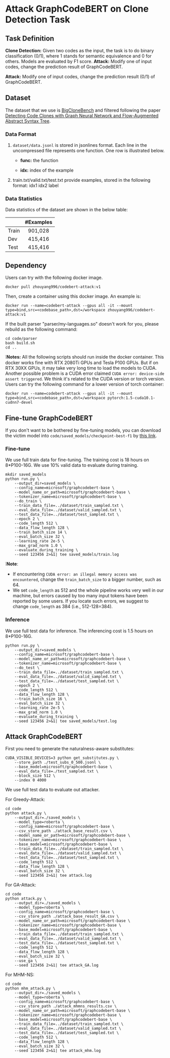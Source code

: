 # Attack GraphCodeBERT on Clone Detection Task

## Task Definition

**Clone Detection:** Given two codes as the input, the task is to do binary classification (0/1), where 1 stands for semantic equivalence and 0 for others. Models are evaluated by F1 score.
**Attack:** Modify one of input codes, change the prediction result of GraphCodeBERT.

**Attack:** Modify one of input codes, change the prediction result (0/1) of GraphCodeBERT.

## Dataset

The dataset that we use is [BigCloneBench](https://www.cs.usask.ca/faculty/croy/papers/2014/SvajlenkoICSME2014BigERA.pdf) and filtered following the paper [Detecting Code Clones with Graph Neural Network and Flow-Augmented Abstract Syntax Tree](https://arxiv.org/pdf/2002.08653.pdf).

### Data Format

1. `dataset/data.jsonl` is stored in jsonlines format. Each line in the uncompressed file represents one function.  One row is illustrated below.

   - **func:** the function

   - **idx:** index of the example

2. train.txt/valid.txt/test.txt provide examples, stored in the following format:    idx1	idx2	label

### Data Statistics

Data statistics of the dataset are shown in the below table:

|       | #Examples |
| ----- | :-------: |
| Train |  901,028  |
| Dev   |  415,416  |
| Test  |  415,416  |


## Dependency

Users can try with the following docker image.

```
docker pull zhouyang996/codebert-attack:v1
```

Then, create a container using this docker image. An example is:

```
docker run --name=codebert-attack --gpus all -it --mount type=bind,src=<codebase_path>,dst=/workspace zhouyang996/codebert-attack:v1
```

If the built parser "parser/my-languages.so" doesn't work for you, please rebuild as the following command:

```shell
cd code/parser
bash build.sh
cd ..
```

❕**Notes:** All the following scripts should run inside the docker container. This docker works fine with RTX 2080Ti GPUs and Tesla P100 GPUs. But if on RTX 30XX GPUs, it may take very long time to load the models to CUDA. Another possible problem is a CUDA error claimed `CUDA error: device-side assert triggered`. We think it's related to the CUDA version or torch version. Users can try the following command for a lower version of torch container:

```
docker run --name=codebert-attack --gpus all -it --mount type=bind,src=<codebase_path>,dst=/workspace pytorch:1.5-cuda10.1-cudnn7-devel
```

## Fine-tune GraphCodeBERT

If you don't want to be bothered by fine-tuning models, you can download the victim model into `code/saved_models/checkpoint-best-f1` by [this link](https://drive.google.com/file/d/1kO-8_814J9B5cTThNpDw5CvzXJym6mCN/view?usp=sharing). 

### Fine-tune

We use full train data for fine-tuning. The training cost is 18 hours on 8*P100-16G. We use 10% valid data to evaluate during training.

```shell
mkdir saved_models
python run.py \
    --output_dir=saved_models \
    --config_name=microsoft/graphcodebert-base \
    --model_name_or_path=microsoft/graphcodebert-base \
    --tokenizer_name=microsoft/graphcodebert-base \
    --do_train \
    --train_data_file=../dataset/train_sampled.txt \
    --eval_data_file=../dataset/valid_sampled.txt \
    --test_data_file=../dataset/test_sampled.txt \
    --epoch 2 \
    --code_length 512 \
    --data_flow_length 128 \
    --train_batch_size 14 \
    --eval_batch_size 32 \
    --learning_rate 2e-5 \
    --max_grad_norm 1.0 \
    --evaluate_during_training \
    --seed 123456 2>&1| tee saved_models/train.log
```
❕**Note**: 
* If encountering `CUDA error: an illegal memory access was encountered`, change the `train_batch_size` to a bigger number, such as 64.
* We set `code_length` as 512 and the whole pipeline works very well in our machine, but errors caused by too many input tokens have been reported by some users. If you locate such errors, we suggest to change `code_length` as 384 (i.e., 512-128=384).

### Inference

We use full test data for inference. The inferencing cost is 1.5 hours on 8*P100-16G.

```shell
python run.py \
    --output_dir=saved_models \
    --config_name=microsoft/graphcodebert-base \
    --model_name_or_path=microsoft/graphcodebert-base \
    --tokenizer_name=microsoft/graphcodebert-base \
    --do_test \
    --train_data_file=../dataset/train_sampled.txt \
    --eval_data_file=../dataset/valid_sampled.txt \
    --test_data_file=../dataset/test_sampled.txt \
    --epoch 2 \
    --code_length 512 \
    --data_flow_length 128 \
    --train_batch_size 16 \
    --eval_batch_size 32 \
    --learning_rate 2e-5 \
    --max_grad_norm 1.0 \
    --evaluate_during_training \
    --seed 123456 2>&1| tee saved_models/test.log
```

## Attack GraphCodeBERT

First you need to generate the naturalness-aware substitutes:
```
CUDA_VISIBLE_DEVICES=3 python get_substitutes.py \
    --store_path ./test_subs_0_500.jsonl \
    --base_model=microsoft/graphcodebert-base \
    --eval_data_file=./test_sampled.txt \
    --block_size 512 \
    --index 0 4000
```

We use full test data to evaluate out attacker.

For Greedy-Attack:
```shell
cd code
python attack.py \
    --output_dir=./saved_models \
    --model_type=roberta \
    --config_name=microsoft/graphcodebert-base \
    --csv_store_path ./attack_base_result.csv \
    --model_name_or_path=microsoft/graphcodebert-base \
    --tokenizer_name=microsoft/graphcodebert-base \
    --base_model=microsoft/graphcodebert-base \
    --train_data_file=../dataset/train_sampled.txt \
    --eval_data_file=../dataset/valid_sampled.txt \
    --test_data_file=../dataset/test_sampled.txt \
    --code_length 512 \
    --data_flow_length 128 \
    --eval_batch_size 32 \
    --seed 123456 2>&1| tee attack.log
```

For GA-Attack:
```shell
cd code
python attack.py \
    --output_dir=./saved_models \
    --model_type=roberta \
    --config_name=microsoft/graphcodebert-base \
    --csv_store_path ./attack_base_result_GA.csv \
    --model_name_or_path=microsoft/graphcodebert-base \
    --tokenizer_name=microsoft/graphcodebert-base \
    --base_model=microsoft/graphcodebert-base \
    --train_data_file=../dataset/train_sampled.txt \
    --eval_data_file=../dataset/valid_sampled.txt \
    --test_data_file=../dataset/test_sampled.txt \
    --code_length 512 \
    --data_flow_length 128 \
    --eval_batch_size 32 \
    --use_ga \
    --seed 123456 2>&1| tee attack_GA.log
```

For MHM-NS:
```shell
cd code
python mhm_attack.py \
    --output_dir=./saved_models \
    --model_type=roberta \
    --config_name=microsoft/graphcodebert-base \
    --csv_store_path ./attack_mhmns_results.csv \
    --model_name_or_path=microsoft/graphcodebert-base \
    --tokenizer_name=microsoft/graphcodebert-base \
    --base_model=microsoft/graphcodebert-base \
    --train_data_file=../dataset/train_sampled.txt \
    --eval_data_file=../dataset/valid_sampled.txt \
    --test_data_file=../dataset/test_sampled.txt \
    --code_length 512 \
    --data_flow_length 128 \
    --eval_batch_size 32 \
    --seed 123456 2>&1| tee attack_mhm.log
```


